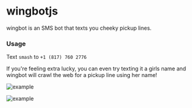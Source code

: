 # wingbotjs

wingbot is an SMS bot that texts you cheeky pickup lines.

### Usage
Text ```smash``` to ```+1 (817) 760 2776```

If you're feeling extra lucky, you can even try texting it a girls name and wingbot will crawl the web for a pickup line using her name! 

![example](http://vardaro.github.io/images/pls.PNG "Example")

![example](https://i.imgur.com/CGIDFfL.png "example")